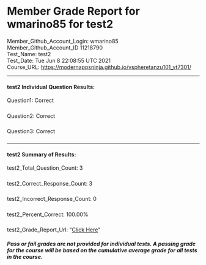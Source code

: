# Member Grade Report for wmarino85 for test2  
   
Member_Github_Account_Login: wmarino85  
Member_Github_Account_ID 11218790  
Test_Name: test2  
Test_Date: Tue Jun  8 22:08:55 UTC 2021  
Course_URL: https://modernappsninja.github.io/vspheretanzu101_vt7301/  
   
---  
#### test2 Individual Question Results:  
Question1: Correct  
#####  
Question2: Correct  
#####  
Question3: Correct  
#####  
---  
#### test2 Summary of Results:  
test2_Total_Question_Count: 3  
#####  
test2_Correct_Response_Count: 3  
#####  
test2_Incorrect_Response_Count: 0  
#####  
test2_Percent_Correct: 100.00%  
#####  
test2_Grade_Report_Url: "[Click Here](https://github.com/modernappsninjas/wmarino85/blob/main/static/userdata/courses/vspheretanzu101_vt7301/grade_report.pr1127.test2.md)"
##### Pass or fail grades are not provided for individual tests. A passing grade for the course will be based on the cumulative average grade for all tests in the course.  
